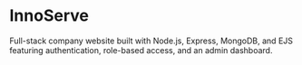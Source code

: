 # InnoServe
Full-stack company website built with Node.js, Express, MongoDB, and EJS featuring authentication, role-based access, and an admin dashboard.
